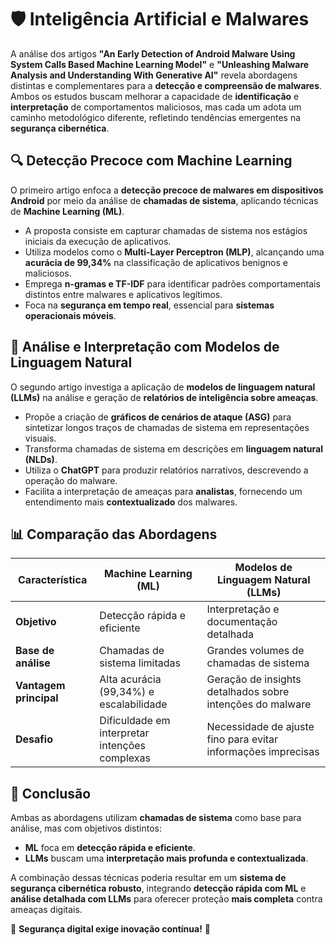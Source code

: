 # 🛡️ Inteligência Artificial e Malwares  

A análise dos artigos **"An Early Detection of Android Malware Using System Calls Based Machine Learning Model"** e **"Unleashing Malware Analysis and Understanding With Generative AI"** revela abordagens distintas e complementares para a **detecção e compreensão de malwares**. Ambos os estudos buscam melhorar a capacidade de **identificação** e **interpretação** de comportamentos maliciosos, mas cada um adota um caminho metodológico diferente, refletindo tendências emergentes na **segurança cibernética**.  

## 🔍 Detecção Precoce com Machine Learning  

O primeiro artigo enfoca a **detecção precoce de malwares em dispositivos Android** por meio da análise de **chamadas de sistema**, aplicando técnicas de **Machine Learning (ML)**.  

- A proposta consiste em capturar chamadas de sistema nos estágios iniciais da execução de aplicativos.  
- Utiliza modelos como o **Multi-Layer Perceptron (MLP)**, alcançando uma **acurácia de 99,34%** na classificação de aplicativos benignos e maliciosos.  
- Emprega **n-gramas e TF-IDF** para identificar padrões comportamentais distintos entre malwares e aplicativos legítimos.  
- Foca na **segurança em tempo real**, essencial para **sistemas operacionais móveis**.  

## 🤖 Análise e Interpretação com Modelos de Linguagem Natural  

O segundo artigo investiga a aplicação de **modelos de linguagem natural (LLMs)** na análise e geração de **relatórios de inteligência sobre ameaças**.  

- Propõe a criação de **gráficos de cenários de ataque (ASG)** para sintetizar longos traços de chamadas de sistema em representações visuais.  
- Transforma chamadas de sistema em descrições em **linguagem natural (NLDs)**.  
- Utiliza o **ChatGPT** para produzir relatórios narrativos, descrevendo a operação do malware.  
- Facilita a interpretação de ameaças para **analistas**, fornecendo um entendimento mais **contextualizado** dos malwares.  

## 📊 Comparação das Abordagens  

| Característica                | Machine Learning (ML) | Modelos de Linguagem Natural (LLMs) |
|--------------------------------|-----------------------|-------------------------------------|
| **Objetivo**                   | Detecção rápida e eficiente  | Interpretação e documentação detalhada |
| **Base de análise**            | Chamadas de sistema limitadas | Grandes volumes de chamadas de sistema |
| **Vantagem principal**         | Alta acurácia (99,34%) e escalabilidade | Geração de insights detalhados sobre intenções do malware |
| **Desafio**                    | Dificuldade em interpretar intenções complexas | Necessidade de ajuste fino para evitar informações imprecisas |

## 🔗 Conclusão  

Ambas as abordagens utilizam **chamadas de sistema** como base para análise, mas com objetivos distintos:  

- **ML** foca em **detecção rápida e eficiente**.  
- **LLMs** buscam uma **interpretação mais profunda e contextualizada**.  

A combinação dessas técnicas poderia resultar em um **sistema de segurança cibernética robusto**, integrando **detecção rápida com ML** e **análise detalhada com LLMs** para oferecer proteção **mais completa** contra ameaças digitais.  

🔐 **Segurança digital exige inovação contínua!** 🚀  
